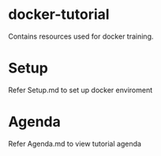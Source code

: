 # docker-tutorial
Contains resources used for docker training.

# Setup
Refer Setup.md to set up docker enviroment

# Agenda
Refer Agenda.md to view tutorial agenda

